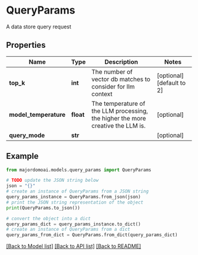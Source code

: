 # QueryParams

A data store query request

## Properties

Name | Type | Description | Notes
------------ | ------------- | ------------- | -------------
**top_k** | **int** | The number of vector db matches to consider for llm context | [optional] [default to 2]
**model_temperature** | **float** | The temperature of the LLM processing, the higher the more creative the LLM is. | [optional] 
**query_mode** | **str** |  | [optional] 

## Example

```python
from majordomoai.models.query_params import QueryParams

# TODO update the JSON string below
json = "{}"
# create an instance of QueryParams from a JSON string
query_params_instance = QueryParams.from_json(json)
# print the JSON string representation of the object
print(QueryParams.to_json())

# convert the object into a dict
query_params_dict = query_params_instance.to_dict()
# create an instance of QueryParams from a dict
query_params_from_dict = QueryParams.from_dict(query_params_dict)
```
[[Back to Model list]](../README.md#documentation-for-models) [[Back to API list]](../README.md#documentation-for-api-endpoints) [[Back to README]](../README.md)


